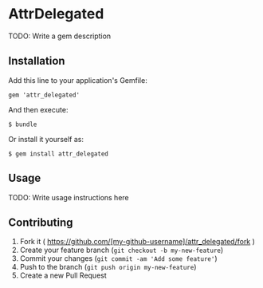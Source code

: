 # AttrDelegated

TODO: Write a gem description

## Installation

Add this line to your application's Gemfile:

    gem 'attr_delegated'

And then execute:

    $ bundle

Or install it yourself as:

    $ gem install attr_delegated

## Usage

TODO: Write usage instructions here

## Contributing

1. Fork it ( https://github.com/[my-github-username]/attr_delegated/fork )
2. Create your feature branch (`git checkout -b my-new-feature`)
3. Commit your changes (`git commit -am 'Add some feature'`)
4. Push to the branch (`git push origin my-new-feature`)
5. Create a new Pull Request
